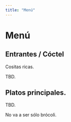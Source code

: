 ```yaml
---
title: "Menú"
---
```


# Menú

## Entrantes / Cóctel
Cositas ricas.

TBD.


## Platos principales.

TBD.


No va a ser sólo brócoli.
